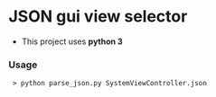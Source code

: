 # JSON gui view selector #

- This project uses **python 3**

### Usage

```
 > python parse_json.py SystemViewController.json
```

